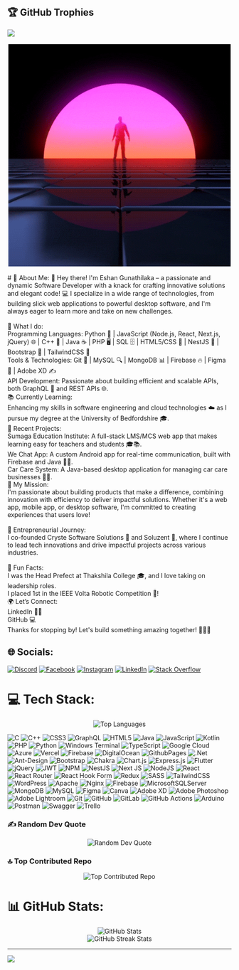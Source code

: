 
## 🏆 GitHub Trophies
![](https://github-profile-trophy.vercel.app/?username=EshanAdithaya&theme=onedark&no-frame=false&no-bg=false&margin-w=4)

<p align="center">
  <img src="download.gif" alt="endlessrun.exe -g"/>
</p>
# 💫 About Me:
👋 Hey there! I'm Eshan Gunathilaka – a passionate and dynamic Software Developer with a knack for crafting innovative solutions and elegant code! 💻 I specialize in a wide range of technologies, from building slick web applications to powerful desktop software, and I'm always eager to learn more and take on new challenges.<br><br>🚀 What I do:<br>Programming Languages: Python 🐍 | JavaScript (Node.js, React, Next.js, jQuery) 🌐 | C++ 💪 | Java ☕ | PHP 🖥 | SQL 🗄 | HTML5/CSS 🎨 | NestJS 🌟 | Bootstrap 💼 | TailwindCSS 💅<br>Tools & Technologies: Git 🚀 | MySQL 🔍 | MongoDB 📊 | Firebase 🔥 | Figma 🎨 | Adobe XD ✍️<br>API Development: Passionate about building efficient and scalable APIs, both GraphQL 🚀 and REST APIs 🌐.<br>📚 Currently Learning:<br>Enhancing my skills in software engineering and cloud technologies ☁️ as I pursue my degree at the University of Bedfordshire 🎓.<br>💼 Recent Projects:<br>Sumaga Education Institute: A full-stack LMS/MCS web app that makes learning easy for teachers and students 🎓📚.<br>We Chat App: A custom Android app for real-time communication, built with Firebase and Java 📱🔥.<br>Car Care System: A Java-based desktop application for managing car care businesses 🚗🔧.<br>🎯 My Mission:<br>I'm passionate about building products that make a difference, combining innovation with efficiency to deliver impactful solutions. Whether it's a web app, mobile app, or desktop software, I'm committed to creating experiences that users love!<br><br>💼 Entrepreneurial Journey:<br>I co-founded Cryste Software Solutions 🏢 and Soluzent 🌟, where I continue to lead tech innovations and drive impactful projects across various industries.<br><br>🎉 Fun Facts:<br>I was the Head Prefect at Thakshila College 🎓, and I love taking on leadership roles.<br>I placed 1st in the IEEE Volta Robotic Competition 🤖!<br>🌍 Let’s Connect:<br>LinkedIn 👨‍💼<br>GitHub 💻<br>Thanks for stopping by! Let's build something amazing together! 🚀👨‍💻


## 🌐 Socials:
[![Discord](https://img.shields.io/badge/Discord-%237289DA.svg?logo=discord&logoColor=white)](https://discord.gg/UWBd8fXt) [![Facebook](https://img.shields.io/badge/Facebook-%231877F2.svg?logo=Facebook&logoColor=white)](https://facebook.com/Eshan.A.Gunathilaka) [![Instagram](https://img.shields.io/badge/Instagram-%23E4405F.svg?logo=Instagram&logoColor=white)](https://instagram.com/m.r__adi) [![LinkedIn](https://img.shields.io/badge/LinkedIn-%230077B5.svg?logo=linkedin&logoColor=white)](https://linkedin.com/in/eshan-gunathilaka) [![Stack Overflow](https://img.shields.io/badge/-Stackoverflow-FE7A16?logo=stack-overflow&logoColor=white)](https://stackoverflow.com/users/s-d-e-a-gunathilaka) 

# 💻 Tech Stack:
<p align="center">
 <img src="https://github-readme-stats.vercel.app/api/top-langs/?username=EshanAdithaya&theme=dark&hide_border=false&include_all_commits=true&count_private=true&layout=compact" alt="Top Languages"/>
</p>


![C](https://img.shields.io/badge/c-%2300599C.svg?style=for-the-badge&logo=c&logoColor=white) ![C++](https://img.shields.io/badge/c++-%2300599C.svg?style=for-the-badge&logo=c%2B%2B&logoColor=white) ![CSS3](https://img.shields.io/badge/css3-%231572B6.svg?style=for-the-badge&logo=css3&logoColor=white) ![GraphQL](https://img.shields.io/badge/-GraphQL-E10098?style=for-the-badge&logo=graphql&logoColor=white) ![HTML5](https://img.shields.io/badge/html5-%23E34F26.svg?style=for-the-badge&logo=html5&logoColor=white) ![Java](https://img.shields.io/badge/java-%23ED8B00.svg?style=for-the-badge&logo=openjdk&logoColor=white) ![JavaScript](https://img.shields.io/badge/javascript-%23323330.svg?style=for-the-badge&logo=javascript&logoColor=%23F7DF1E) ![Kotlin](https://img.shields.io/badge/kotlin-%237F52FF.svg?style=for-the-badge&logo=kotlin&logoColor=white) ![PHP](https://img.shields.io/badge/php-%23777BB4.svg?style=for-the-badge&logo=php&logoColor=white) ![Python](https://img.shields.io/badge/python-3670A0?style=for-the-badge&logo=python&logoColor=ffdd54) ![Windows Terminal](https://img.shields.io/badge/Windows%20Terminal-%234D4D4D.svg?style=for-the-badge&logo=windows-terminal&logoColor=white) ![TypeScript](https://img.shields.io/badge/typescript-%23007ACC.svg?style=for-the-badge&logo=typescript&logoColor=white) ![Google Cloud](https://img.shields.io/badge/GoogleCloud-%234285F4.svg?style=for-the-badge&logo=google-cloud&logoColor=white) ![Azure](https://img.shields.io/badge/azure-%230072C6.svg?style=for-the-badge&logo=microsoftazure&logoColor=white) ![Vercel](https://img.shields.io/badge/vercel-%23000000.svg?style=for-the-badge&logo=vercel&logoColor=white) ![Firebase](https://img.shields.io/badge/firebase-%23039BE5.svg?style=for-the-badge&logo=firebase) ![DigitalOcean](https://img.shields.io/badge/DigitalOcean-%230167ff.svg?style=for-the-badge&logo=digitalOcean&logoColor=white) ![GithubPages](https://img.shields.io/badge/github%20pages-121013?style=for-the-badge&logo=github&logoColor=white) ![.Net](https://img.shields.io/badge/.NET-5C2D91?style=for-the-badge&logo=.net&logoColor=white) ![Ant-Design](https://img.shields.io/badge/-AntDesign-%230170FE?style=for-the-badge&logo=ant-design&logoColor=white) ![Bootstrap](https://img.shields.io/badge/bootstrap-%238511FA.svg?style=for-the-badge&logo=bootstrap&logoColor=white) ![Chakra](https://img.shields.io/badge/chakra-%234ED1C5.svg?style=for-the-badge&logo=chakraui&logoColor=white) ![Chart.js](https://img.shields.io/badge/chart.js-F5788D.svg?style=for-the-badge&logo=chart.js&logoColor=white) ![Express.js](https://img.shields.io/badge/express.js-%23404d59.svg?style=for-the-badge&logo=express&logoColor=%2361DAFB) ![Flutter](https://img.shields.io/badge/Flutter-%2302569B.svg?style=for-the-badge&logo=Flutter&logoColor=white) ![jQuery](https://img.shields.io/badge/jquery-%230769AD.svg?style=for-the-badge&logo=jquery&logoColor=white) ![JWT](https://img.shields.io/badge/JWT-black?style=for-the-badge&logo=JSON%20web%20tokens) ![NPM](https://img.shields.io/badge/NPM-%23CB3837.svg?style=for-the-badge&logo=npm&logoColor=white) ![NestJS](https://img.shields.io/badge/nestjs-%23E0234E.svg?style=for-the-badge&logo=nestjs&logoColor=white) ![Next JS](https://img.shields.io/badge/Next-black?style=for-the-badge&logo=next.js&logoColor=white) ![NodeJS](https://img.shields.io/badge/node.js-6DA55F?style=for-the-badge&logo=node.js&logoColor=white) ![React](https://img.shields.io/badge/react-%2320232a.svg?style=for-the-badge&logo=react&logoColor=%2361DAFB) ![React Router](https://img.shields.io/badge/React_Router-CA4245?style=for-the-badge&logo=react-router&logoColor=white) ![React Hook Form](https://img.shields.io/badge/React%20Hook%20Form-%23EC5990.svg?style=for-the-badge&logo=reacthookform&logoColor=white) ![Redux](https://img.shields.io/badge/redux-%23593d88.svg?style=for-the-badge&logo=redux&logoColor=white) ![SASS](https://img.shields.io/badge/SASS-hotpink.svg?style=for-the-badge&logo=SASS&logoColor=white) ![TailwindCSS](https://img.shields.io/badge/tailwindcss-%2338B2AC.svg?style=for-the-badge&logo=tailwind-css&logoColor=white) ![WordPress](https://img.shields.io/badge/WordPress-%23117AC9.svg?style=for-the-badge&logo=WordPress&logoColor=white) ![Apache](https://img.shields.io/badge/apache-%23D42029.svg?style=for-the-badge&logo=apache&logoColor=white) ![Nginx](https://img.shields.io/badge/nginx-%23009639.svg?style=for-the-badge&logo=nginx&logoColor=white) ![Firebase](https://img.shields.io/badge/firebase-a08021?style=for-the-badge&logo=firebase&logoColor=ffcd34) ![MicrosoftSQLServer](https://img.shields.io/badge/Microsoft%20SQL%20Server-CC2927?style=for-the-badge&logo=microsoft%20sql%20server&logoColor=white) ![MongoDB](https://img.shields.io/badge/MongoDB-%234ea94b.svg?style=for-the-badge&logo=mongodb&logoColor=white) ![MySQL](https://img.shields.io/badge/mysql-4479A1.svg?style=for-the-badge&logo=mysql&logoColor=white) ![Figma](https://img.shields.io/badge/figma-%23F24E1E.svg?style=for-the-badge&logo=figma&logoColor=white) ![Canva](https://img.shields.io/badge/Canva-%2300C4CC.svg?style=for-the-badge&logo=Canva&logoColor=white) ![Adobe XD](https://img.shields.io/badge/Adobe%20XD-470137?style=for-the-badge&logo=Adobe%20XD&logoColor=#FF61F6) ![Adobe Photoshop](https://img.shields.io/badge/adobe%20photoshop-%2331A8FF.svg?style=for-the-badge&logo=adobe%20photoshop&logoColor=white) ![Adobe Lightroom](https://img.shields.io/badge/Adobe%20Lightroom-31A8FF.svg?style=for-the-badge&logo=Adobe%20Lightroom&logoColor=white) ![Git](https://img.shields.io/badge/git-%23F05033.svg?style=for-the-badge&logo=git&logoColor=white) ![GitHub](https://img.shields.io/badge/github-%23121011.svg?style=for-the-badge&logo=github&logoColor=white) ![GitLab](https://img.shields.io/badge/gitlab-%23181717.svg?style=for-the-badge&logo=gitlab&logoColor=white) ![GitHub Actions](https://img.shields.io/badge/github%20actions-%232671E5.svg?style=for-the-badge&logo=githubactions&logoColor=white) ![Arduino](https://img.shields.io/badge/-Arduino-00979D?style=for-the-badge&logo=Arduino&logoColor=white) ![Postman](https://img.shields.io/badge/Postman-FF6C37?style=for-the-badge&logo=postman&logoColor=white) ![Swagger](https://img.shields.io/badge/-Swagger-%23Clojure?style=for-the-badge&logo=swagger&logoColor=white) ![Trello](https://img.shields.io/badge/Trello-%23026AA7.svg?style=for-the-badge&logo=Trello&logoColor=white)

### ✍️ Random Dev Quote
<p align="center">
  <img src="https://quotes-github-readme.vercel.app/api?type=horizontal&theme=radical" alt="Random Dev Quote"/>
</p>

### 🔝 Top Contributed Repo
<p align="center">
  <img src="https://github-contributor-stats.vercel.app/api?username=EshanAdithaya&limit=5&theme=dark&combine_all_yearly_contributions=true" alt="Top Contributed Repo"/>
</p>

# 📊 GitHub Stats:
<p align="center">
  <img src="https://github-readme-stats.vercel.app/api?username=EshanAdithaya&theme=dark&hide_border=false&include_all_commits=true&count_private=true" alt="GitHub Stats"/><br/>
  <img src="https://github-readme-streak-stats.herokuapp.com/?user=EshanAdithaya&theme=dark&hide_border=false" alt="GitHub Streak Stats"/><br/>
</p>

---
[![](https://visitcount.itsvg.in/api?id=EshanAdithaya&icon=0&color=0)](https://visitcount.itsvg.in)

<!-- Proudly created with GPRM ( https://gprm.itsvg.in ) -->